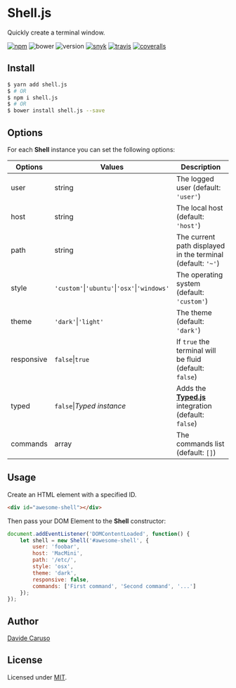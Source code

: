 # Shell.js

Quickly create a terminal window.

[![npm](https://img.shields.io/npm/v/shell.js.svg)](https://www.npmjs.com/package/shell.js)
![bower](https://img.shields.io/bower/v/shell.js.svg)
![version](https://badge.fury.io/gh/davidecaruso%2Fshell.js.svg)
[![snyk](https://snyk.io/test/github/davidecaruso/shell.js/badge.svg)](https://snyk.io/test/github/davidecaruso/shell.js)
[![travis](https://travis-ci.org/davidecaruso/shell.js.svg?branch=master)](https://travis-ci.org/davidecaruso/shell.js)
[![coveralls](https://coveralls.io/repos/github/davidecaruso/shell.js/badge.svg?branch=master)](https://coveralls.io/github/davidecaruso/shell.js?branch=master)

## Install

```bash
$ yarn add shell.js
$ # OR
$ npm i shell.js
$ # OR
$ bower install shell.js --save
```

## Options

For each **Shell** instance you can set the following options:

| Options       | Values                                                    | Description                                                            |
| ------------- | --------------------------------------------------------- | ---------------------------------------------------------------------- |
| user          | string                                                    | The logged user (default: `'user'`)                                    |
| host          | string                                                    | The local host (default: `'host'`)                                     |
| path          | string                                                    | The current path displayed in the terminal (default: `'~'`)            |
| style         | `'custom'`&#124;`'ubuntu'`&#124;`'osx'`&#124;`'windows'`  | The operating system (default: `'custom'`)                             |
| theme         | `'dark'`&#124;`'light'`                                   | The theme (default: `'dark'`)                                          |
| responsive    | `false`&#124;`true`                                       | If `true` the terminal will be fluid (default: `false`)                |
| typed         | `false`&#124;*Typed instance*                                       | Adds the **[Typed.js](https://github.com/mattboldt/typed.js/)** integration (default: `false`)     |
| commands      | array                                                     | The commands list (default: `[]`)                                      |


## Usage

Create an HTML element with a specified ID. 
```html
<div id="awesome-shell"></div>
```

Then pass your DOM Element to the **Shell** constructor:

```javascript
document.addEventListener('DOMContentLoaded', function() {
    let shell = new Shell('#awesome-shell', {
        user: 'foobar',
        host: 'MacMini',
        path: '/etc/',
        style: 'osx',
        theme: 'dark',
        responsive: false,
        commands: ['First command', 'Second command', '...']
    });
});
```

## Author
[Davide Caruso](https://davidecaruso.github.io)

## License
Licensed under [MIT](https://opensource.org/licenses/mit-license.php).